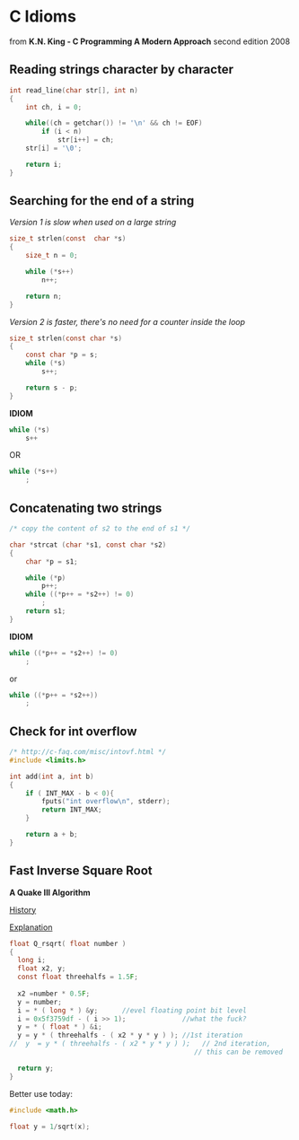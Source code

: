 # C Idioms

from **K.N. King - C Programming A Modern Approach** second edition 2008

## Reading strings character by character

```c
int read_line(char str[], int n)
{
    int ch, i = 0;

    while((ch = getchar()) != '\n' && ch != EOF)
        if (i < n)
            str[i++] = ch;
    str[i] = '\0';

    return i;
}

```

## Searching for the end of a string

*Version 1 is slow when used on a large string*

```c
size_t strlen(const  char *s)
{
    size_t n = 0;

    while (*s++)
        n++;

    return n;
}
```
*Version 2 is faster, there's no need for a counter inside the loop*

```c
size_t strlen(const char *s)
{
    const char *p = s;
    while (*s)
        s++;

    return s - p;
}
```

**IDIOM**
```c
while (*s)
    s++

```
OR

```c
while (*s++)
    ;
```

## Concatenating two strings

```c
/* copy the content of s2 to the end of s1 */

char *strcat (char *s1, const char *s2)
{
    char *p = s1;

    while (*p)
        p++;
    while ((*p++ = *s2++) != 0)
        ;
    return s1;
}
```
**IDIOM**

```c
while ((*p++ = *s2++) != 0)
    ;
```
or

```c
while ((*p++ = *s2++))
    ;
```

## Check for int overflow

```c
/* http://c-faq.com/misc/intovf.html */
#include <limits.h>

int add(int a, int b)
{
    if ( INT_MAX - b < 0){
        fputs("int overflow\n", stderr);
        return INT_MAX;
    }

    return a + b;
}
```



## Fast Inverse Square Root
**A Quake III Algorithm** 

[History](https://medium.com/hard-mode/the-legendary-fast-inverse-square-root-e51fee3b49d9)

[Explanation](https://www.youtube.com/watch?v=p8u_k2LIZyo)


```c
float Q_rsqrt( float number )
{
  long i;
  float x2, y;
  const float threehalfs = 1.5F;
  
  x2 =number * 0.5F;
  y = number;
  i = * ( long * ) &y;      //evel floating point bit level
  i = 0x5f3759df - ( i >> 1);              //what the fuck?
  y = * ( float * ) &i;
  y = y * ( threehalfs - ( x2 * y * y ) ); //1st iteration
//  y  = y * ( threehalfs - ( x2 * y * y ) );   // 2nd iteration,
                                              // this can be removed

  return y;
}
```
Better use today:

```c
#include <math.h>

float y = 1/sqrt(x);
```
